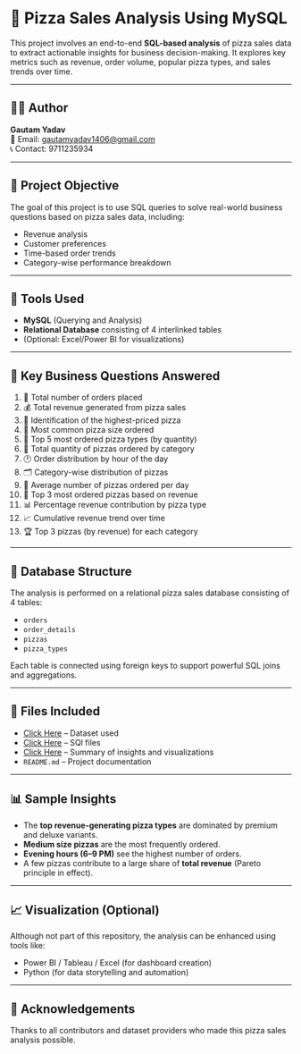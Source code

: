 # 🍕 Pizza Sales Analysis Using MySQL

This project involves an end-to-end **SQL-based analysis** of pizza sales data to extract actionable insights for business decision-making. It explores key metrics such as revenue, order volume, popular pizza types, and sales trends over time.

---

## 👨‍💻 Author

**Gautam Yadav**  
📧 Email: [gautamyadav1406@gmail.com](mailto:gautamyadav1406@gmail.com)  
📞 Contact: 9711235934  

---

## 📌 Project Objective

The goal of this project is to use SQL queries to solve real-world business questions based on pizza sales data, including:
- Revenue analysis
- Customer preferences
- Time-based order trends
- Category-wise performance breakdown

---

## 🧰 Tools Used

- **MySQL** (Querying and Analysis)
- **Relational Database** consisting of 4 interlinked tables
- (Optional: Excel/Power BI for visualizations)

---

## 🧮 Key Business Questions Answered

1. 🔢 Total number of orders placed  
2. 💰 Total revenue generated from pizza sales  
3. 🧀 Identification of the highest-priced pizza  
4. 📏 Most common pizza size ordered  
5. 🍕 Top 5 most ordered pizza types (by quantity)  
6. 🧾 Total quantity of pizzas ordered by category  
7. 🕐 Order distribution by hour of the day  
8. 🗂️ Category-wise distribution of pizzas  
9. 📅 Average number of pizzas ordered per day  
10. 💸 Top 3 most ordered pizzas based on revenue  
11. 📊 Percentage revenue contribution by pizza type  
12. 📈 Cumulative revenue trend over time  
13. 🏆 Top 3 pizzas (by revenue) for each category

---

## 🧱 Database Structure

The analysis is performed on a relational pizza sales database consisting of 4 tables:
- `orders`
- `order_details`
- `pizzas`
- `pizza_types`

Each table is connected using foreign keys to support powerful SQL joins and aggregations.

---

## 📂 Files Included

- <a href="pizza_sales_analysis_data">Click Here</a> – Dataset used
- <a href="">Click Here</a> – SQl files
- <a href="">Click Here</a> – Summary of insights and visualizations
- `README.md` – Project documentation

---

## 📊 Sample Insights

- The **top revenue-generating pizza types** are dominated by premium and deluxe variants.
- **Medium size pizzas** are the most frequently ordered.
- **Evening hours (6–9 PM)** see the highest number of orders.
- A few pizzas contribute to a large share of **total revenue** (Pareto principle in effect).

---

## 📈 Visualization (Optional)

Although not part of this repository, the analysis can be enhanced using tools like:
- Power BI / Tableau / Excel (for dashboard creation)
- Python (for data storytelling and automation)

---

## 🙏 Acknowledgements
Thanks to all contributors and dataset providers who made this pizza sales analysis possible.
